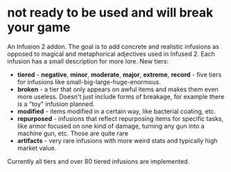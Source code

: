 # not ready to be used and will break your game
An Infusion 2 addon. The goal is to add concrete and realistic infusions as opposed to magical and metaphorical adjectives used in Infused 2. Each infusion has a small description for more lore.
New tiers:
- **tiered** - **negative**, **minor**, **moderate**, **major**, **extreme**, **record** - five tiers for infusions like small-big-large-huge-enormous.
- **broken** - a tier that only appears on awful items and makes them even more useless. Doesn't just include forms of breakage, for example there is a "toy" infusion planned.
- **modified** - items modified in a certain way, like bacterial coating, etc.
- **repurposed** - infusions that reflect repurposing items for specific tasks, like armor focused on one kind of damage, turning any gun into a machine gun, etc. Those are quite rare
- **artifacts** - very rare infusions with more weird stats and typically high market value.

Currently all tiers and over 80 tiered infusions are implemented.
